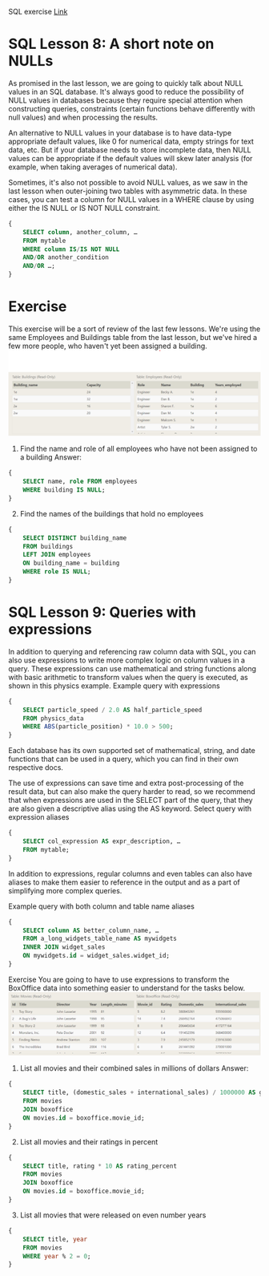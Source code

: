SQL exercise [Link](https://sqlbolt.com/lesson/select_queries_introduction)
# SQL Lesson 8: A short note on NULLs
As promised in the last lesson, we are going to quickly talk about NULL values in an SQL database. It's always good to reduce the possibility of NULL values in databases because they require special attention when constructing queries, constraints (certain functions behave differently with null values) and when processing the results.

An alternative to NULL values in your database is to have data-type appropriate default values, like 0 for numerical data, empty strings for text data, etc. But if your database needs to store incomplete data, then NULL values can be appropriate if the default values will skew later analysis (for example, when taking averages of numerical data).

Sometimes, it's also not possible to avoid NULL values, as we saw in the last lesson when outer-joining two tables with asymmetric data. In these cases, you can test a column for NULL values in a WHERE clause by using either the IS NULL or IS NOT NULL constraint.
```sql
{
    SELECT column, another_column, …
    FROM mytable
    WHERE column IS/IS NOT NULL
    AND/OR another_condition
    AND/OR …;
}
```
# Exercise
This exercise will be a sort of review of the last few lessons. We're using the same Employees and Buildings table from the last lesson, but we've hired a few more people, who haven't yet been assigned a building.
![Table](5.png)
1. Find the name and role of all employees who have not been assigned to a building
Answer:
```sql
{
    SELECT name, role FROM employees
    WHERE building IS NULL;
}
```
2. Find the names of the buildings that hold no employees 
```sql
{
    SELECT DISTINCT building_name
    FROM buildings 
    LEFT JOIN employees
    ON building_name = building
    WHERE role IS NULL;
}
```
# SQL Lesson 9: Queries with expressions
In addition to querying and referencing raw column data with SQL, you can also use expressions to write more complex logic on column values in a query. These expressions can use mathematical and string functions along with basic arithmetic to transform values when the query is executed, as shown in this physics example.
Example query with expressions
```sql
{
    SELECT particle_speed / 2.0 AS half_particle_speed
    FROM physics_data
    WHERE ABS(particle_position) * 10.0 > 500;
}
```
Each database has its own supported set of mathematical, string, and date functions that can be used in a query, which you can find in their own respective docs.

The use of expressions can save time and extra post-processing of the result data, but can also make the query harder to read, so we recommend that when expressions are used in the SELECT part of the query, that they are also given a descriptive alias using the AS keyword.
Select query with expression aliases
```sql
{
    SELECT col_expression AS expr_description, …
    FROM mytable;
}
```
In addition to expressions, regular columns and even tables can also have aliases to make them easier to reference in the output and as a part of simplifying more complex queries.

Example query with both column and table name aliases
```sql
{
    SELECT column AS better_column_name, …
    FROM a_long_widgets_table_name AS mywidgets
    INNER JOIN widget_sales
    ON mywidgets.id = widget_sales.widget_id;
}
```
Exercise
You are going to have to use expressions to transform the BoxOffice data into something easier to understand for the tasks below.
![Table](6.png)
1. List all movies and their combined sales in millions of dollars
Answer:
```sql
{
    SELECT title, (domestic_sales + international_sales) / 1000000 AS gross_sales_millions
    FROM movies
    JOIN boxoffice
    ON movies.id = boxoffice.movie_id;
}
```
2. List all movies and their ratings in percent
```sql
{
    SELECT title, rating * 10 AS rating_percent
    FROM movies
    JOIN boxoffice
    ON movies.id = boxoffice.movie_id;
}
```
3. List all movies that were released on even number years
```sql
{
    SELECT title, year
    FROM movies
    WHERE year % 2 = 0;
}
```
